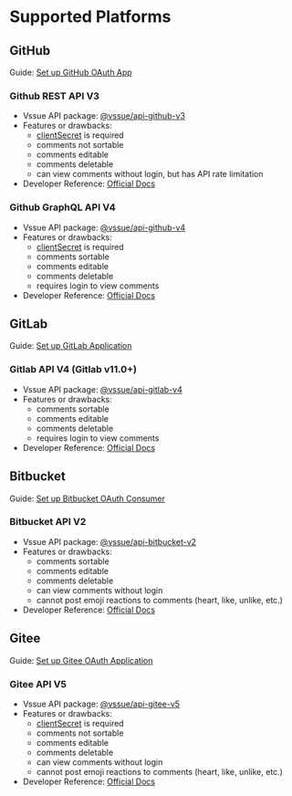# Supported Platforms

## GitHub

Guide: [Set up GitHub OAuth App](./github.md)

### Github REST API V3

- Vssue API package: [@vssue/api-github-v3](https://www.npmjs.com/package/@vssue/api-github-v3)
- Features or drawbacks:
  - [clientSecret](../options/README.md#clientsecret) is required
  - comments not sortable
  - comments editable
  - comments deletable
  - can view comments without login, but has API rate limitation
- Developer Reference: [Official Docs](https://developer.github.com/v3)

### Github GraphQL API V4

- Vssue API package: [@vssue/api-github-v4](https://www.npmjs.com/package/@vssue/api-github-v4)
- Features or drawbacks:
  - [clientSecret](../options/README.md#clientsecret) is required
  - comments sortable
  - comments editable
  - comments deletable
  - requires login to view comments
- Developer Reference: [Official Docs](https://developer.github.com/v4)

## GitLab

Guide: [Set up GitLab Application](./gitlab.md)

### Gitlab API V4 (Gitlab v11.0+)

- Vssue API package: [@vssue/api-gitlab-v4](https://www.npmjs.com/package/@vssue/api-gitlab-v4)
- Features or drawbacks:
  - comments sortable
  - comments editable
  - comments deletable
  - requires login to view comments
- Developer Reference: [Official Docs](https://docs.gitlab.com/ce/api)

## Bitbucket

Guide: [Set up Bitbucket OAuth Consumer](./bitbucket.md)

### Bitbucket API V2

- Vssue API package: [@vssue/api-bitbucket-v2](https://www.npmjs.com/package/@vssue/api-bitbucket-v2)
- Features or drawbacks:
  - comments sortable
  - comments editable
  - comments deletable
  - can view comments without login
  - cannot post emoji reactions to comments (heart, like, unlike, etc.)
- Developer Reference: [Official Docs](https://developer.atlassian.com/bitbucket/api/2/reference)

## Gitee

Guide: [Set up Gitee OAuth Application](./gitee.md)

### Gitee API V5

- Vssue API package: [@vssue/api-gitee-v5](https://www.npmjs.com/package/@vssue/api-gitee-v5)
- Features or drawbacks:
  - [clientSecret](../options/README.md#clientsecret) is required
  - comments not sortable
  - comments editable
  - comments deletable
  - can view comments without login
  - cannot post emoji reactions to comments (heart, like, unlike, etc.)
- Developer Reference: [Official Docs](https://gitee.com/api/v5/swagger)
